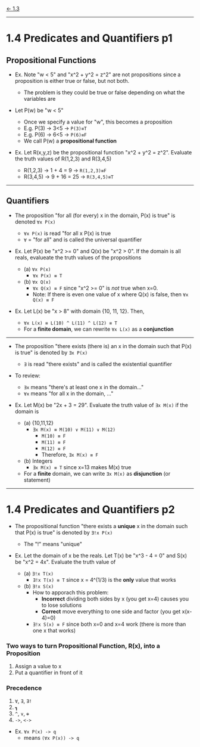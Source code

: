 [\<- 1.3](1.3.md)

---

# 1.4 Predicates and Quantifiers p1

## Propositional Functions

- Ex. Note "w < 5" and "x^2 + y^2 = z^2" are not propositions since a proposition is either true or false, but not both.
	- The problem is they could be true or false depending on what the variables are

- Let P(w) be "w < 5"
	- Once we specify a value for "w", this becomes a proposition
	- E.g. P(3) -> 3<5 -> `P(3)≡T`
	- E.g. P(6) -> 6<5 -> `P(6)≡F`
	- We call P(w) a **propositional function**

- Ex. Let R(x,y,z) be the propositional function "x^2 + y^2 = z^2". Evaluate the truth values of R(1,2,3) and R(3,4,5)
	- R(1,2,3) -> 1 + 4 = 9 -> `R(1,2,3)≡F`
	- R(3,4,5) -> 9 + 16 = 25 -> `R(3,4,5)≡T`

---

## Quantifiers

- The proposition "for all (for every) x in the domain, P(x) is true" is denoted `∀x P(x)`
	- `∀x P(x)` is read "for all x P(x) is true
	- `∀` = "for all" and is called the universal quantifier

- Ex. Let P(x) be "x^2 >= 0" and Q(x) be "x^2 > 0". If the domain is all reals, evalueate the truth values of the propositions
	- (a) `∀x P(x)`
		- `∀x P(x) ≡ T`
	- (b) `∀x Q(x)`
		- `∀x Q(x) ≡ F` since "x^2 >= 0" is *not* true when x=0.
		- Note: If there is even one value of x where Q(x) is false, then `∀x Q(x) ≡ F`

- Ex. Let L(x) be "x > 8" with domain {10, 11, 12}. Then,
	- `∀x L(x) ≡ L(10) ^ L(11) ^ L(12) ≡ T`
	- For a **finite domain**, we can rewrite `∀x L(x)` as a **conjunction**

---

- The proposition "there exists (there is) an x in the domain such that P(x) is true" is denoted by `Ǝx P(x)`
	- `Ǝ` is read "there exists" and is called the existential quantifier

- To review:
	- `Ǝx` means "there's at least one x in the domain..."
	- `∀x` means "for all x in the domain, ..."

- Ex. Let M(x) be "2x + 3 = 29". Evaluate the truth value of `Ǝx M(x)` if the domain is
	- (a) {10,11,12}
		- `Ǝx M(x) ≡ M(10) ∨ M(11) ∨ M(12)`
			- `M(10) ≡ F`
			- `M(11) ≡ F`
			- `M(12) ≡ F`
			- Therefore, `Ǝx M(x) ≡ F`
	- (b) Integers
		- `Ǝx M(x) ≡ T` since x=13 makes M(x) true
	- For a **finite** domain, we can write `Ǝx M(x)` as **disjunction** (or statement)
	
---

# 1.4 Predicates and Quantifiers p2

- The propositional function "there exists a **unique** x in the domain such that P(x) is true" is denoted by `Ǝ!x P(x)`
	- The "!" means "unique"

- Ex. Let the domain of x be the reals. Let T(x) be "x^3 - 4 = 0" and S(x) be "x^2 = 4x". Evaluate the truth value of
	- (a) `Ǝ!x T(x)`
		- `Ǝ!x T(x) ≡ T` since x = 4^(1/3) is the **only** value that works
	- (b) `Ǝ!x S(x)`
		- How to apporach this problem:
			- **Incorrect** dividing both sides by x (you get x=4) causes you to lose solutions
			- **Correct** move everything to one side and factor (you get x(x-4)=0)
		- `Ǝ!x S(x) ≡ F` since both x=0 and x=4 work (there is more than one x that works)

### Two ways to turn Propositional Function, R(x), into a Proposition

1. Assign a value to x
2. Put a quantifier in front of it

### Precedence

1. `∀`, `Ǝ`, `Ǝ!`
2. `┓`
3. `^`, `∨`, `⊕`
4. `->`, `<->`

- Ex. `∀x P(x) -> q`
	- means `(∀x P(x)) -> q`
